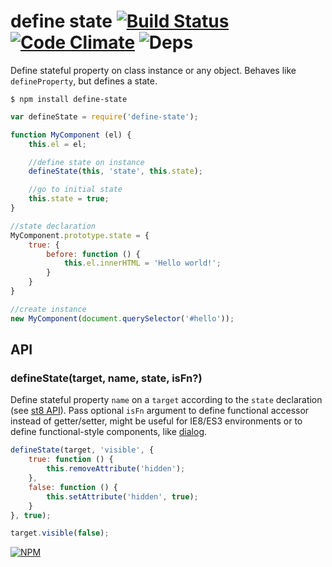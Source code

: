 # define state [![Build Status](https://travis-ci.org/dfcreative/define-state.svg?branch=master)](https://travis-ci.org/dfcreative/define-state) [![Code Climate](https://codeclimate.com/github/dfcreative/define-state/badges/gpa.svg)](https://codeclimate.com/github/dfcreative/define-state) ![Deps](https://david-dm.org/dfcreative/define-state.svg)

Define stateful property on class instance or any object. Behaves like `defineProperty`, but defines a state.

`$ npm install define-state`

```js
var defineState = require('define-state');

function MyComponent (el) {
	this.el = el;

	//define state on instance
	defineState(this, 'state', this.state);

	//go to initial state
	this.state = true;
}

//state declaration
MyComponent.prototype.state = {
	true: {
		before: function () {
			this.el.innerHTML = 'Hello world!';
		}
	}
}

//create instance
new MyComponent(document.querySelector('#hello'));
```


## API

### defineState(target, name, state, isFn?)

Define stateful property `name` on a `target` according to the `state` declaration (see [st8 API](http://npmjs.org/package/st8#API)). Pass optional `isFn` argument to define functional accessor instead of getter/setter, might be useful for IE8/ES3 environments or to define functional-style components, like [dialog](https://github.com/component/dialog).

```js
defineState(target, 'visible', {
	true: function () {
		this.removeAttribute('hidden');
	},
	false: function () {
		this.setAttribute('hidden', true);
	}
}, true);

target.visible(false);
```


[![NPM](https://nodei.co/npm/define-state.png?downloads=true&downloadRank=true&stars=true)](https://nodei.co/npm/define-state/)